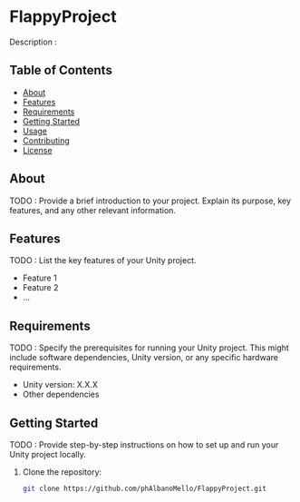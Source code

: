 # FlappyProject

Description :

## Table of Contents
- [About](#about)
- [Features](#features)
- [Requirements](#requirements)
- [Getting Started](#getting-started)
- [Usage](#usage)
- [Contributing](#contributing)
- [License](#license)

## About

TODO : Provide a brief introduction to your project. Explain its purpose, key features, and any other relevant information.

## Features

TODO : List the key features of your Unity project.

- Feature 1
- Feature 2
- ...

## Requirements

TODO : Specify the prerequisites for running your Unity project. This might include software dependencies, Unity version, or any specific hardware requirements.

- Unity version: X.X.X
- Other dependencies

## Getting Started

TODO : Provide step-by-step instructions on how to set up and run your Unity project locally.

1. Clone the repository:
   ```bash
   git clone https://github.com/phAlbanoMello/FlappyProject.git
